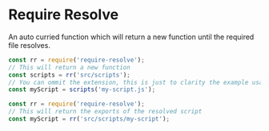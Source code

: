# Require Resolve

An auto curried function which will return a new function until the required file resolves.

```javascript
const rr = require('require-resolve');
// This will return a new function
const scripts = rr('src/scripts');
// You can ommit the extension, this is just to clarity the example usage
const myScript = scripts('my-script.js');
```

```javascript
const rr = require('require-resolve');
// This will return the exports of the resolved script
const myScript = rr('src/scripts/my-script');
```

